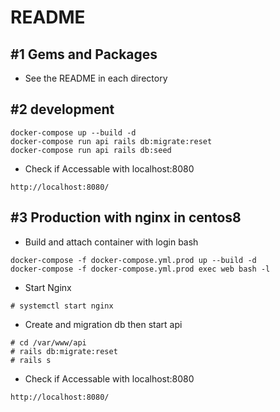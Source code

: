 # README
## #1 Gems and Packages

- See the README in each directory

## #2 development

```
docker-compose up --build -d
docker-compose run api rails db:migrate:reset
docker-compose run api rails db:seed
```

- Check if Accessable with localhost:8080

```
http://localhost:8080/
```

## #3 Production with nginx in centos8

- Build and attach container with login bash

```
docker-compose -f docker-compose.yml.prod up --build -d
docker-compose -f docker-compose.yml.prod exec web bash -l
```

- Start Nginx

```
# systemctl start nginx
```

- Create and migration db then start api

```
# cd /var/www/api
# rails db:migrate:reset
# rails s
```

- Check if Accessable with localhost:8080

```
http://localhost:8080/
```
